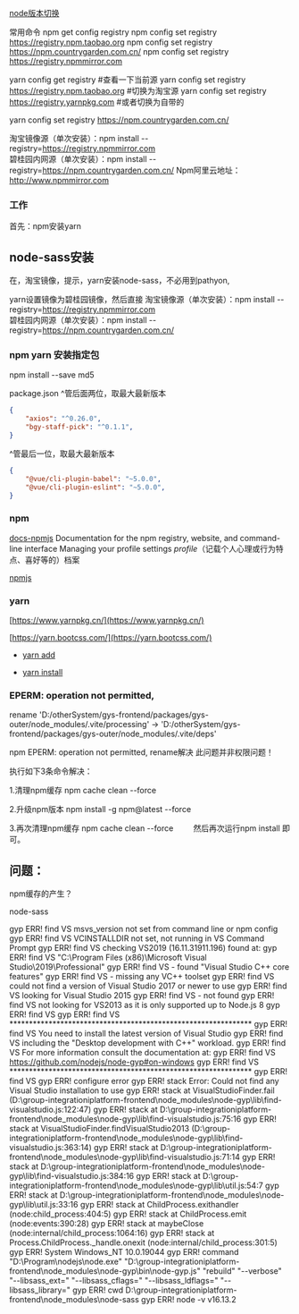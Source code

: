 
[node版本切换](../../NodeJs/nvm/nvm-node.md)

常用命令
npm get config registry
npm config set registry https://registry.npm.taobao.org
npm config set registry https://npm.countrygarden.com.cn/
npm config  set registry  https://registry.npmmirror.com

yarn config get registry #查看一下当前源
yarn config set registry https://registry.npm.taobao.org #切换为淘宝源
yarn config set registry https://registry.yarnpkg.com #或者切换为自带的

yarn config set registry https://npm.countrygarden.com.cn/


淘宝镜像源（单次安装）：npm install --registry=https://registry.npmmirror.com     
碧桂园内网源（单次安装）：npm install --registry=https://npm.countrygarden.com.cn/
Npm阿里云地址：http://www.npmmirror.com

### 工作
首先：npm安装yarn
## node-sass安装
在，淘宝镜像，提示，yarn安装node-sass，不必用到pathyon,

yarn设置镜像为碧桂园镜像，然后直接
淘宝镜像源（单次安装）：npm install --registry=https://registry.npmmirror.com     
碧桂园内网源（单次安装）：npm install --registry=https://npm.countrygarden.com.cn/

### npm yarn 安装指定包
npm install --save md5

package.json
^管后面两位，取最大最新版本
```json
{
	"axios": "^0.26.0",
	"bgy-staff-pick": "^0.1.1",
}
```
^管最后一位，取最大最新版本
```json
{
	"@vue/cli-plugin-babel": "~5.0.0",
	"@vue/cli-plugin-eslint": "~5.0.0",
}
```

### npm
[docs-npmjs](https://docs.npmjs.com/)
Documentation for the npm registry, website, and command-line interface
Managing your profile settings
*profile*（记载个人心理或行为特点、喜好等的）档案

[npmjs](https://www.npmjs.cn/)

### yarn

[https://www.yarnpkg.cn/](https://www.yarnpkg.cn/)

[https://yarn.bootcss.com/](https://yarn.bootcss.com/)

- [yarn add](https://www.yarnpkg.cn/cli/add)

- [yarn install](https://www.yarnpkg.cn/cli/install)

### EPERM: operation not permitted, 
rename 'D:/otherSystem/gys-frontend/packages/gys-outer/node_modules/.vite/processing' -> 'D:/otherSystem/gys-frontend/packages/gys-outer/node_modules/.vite/deps'

npm EPERM: operation not permitted, rename解决
此问题并非权限问题！

执行如下3条命令解决：

1.清理npm缓存
npm cache clean --force

2.升级npm版本
npm install -g npm@latest --force

3.再次清理npm缓存
npm cache clean --force
　　
然后再次运行npm install 即可。


## 问题：
npm缓存的产生？





node-sass

gyp ERR! find VS msvs_version not set from command line or npm config
gyp ERR! find VS VCINSTALLDIR not set, not running in VS Command Prompt
gyp ERR! find VS checking VS2019 (16.11.31911.196) found at:
gyp ERR! find VS "C:\Program Files (x86)\Microsoft Visual Studio\2019\Professional"
gyp ERR! find VS - found "Visual Studio C++ core features"
gyp ERR! find VS - missing any VC++ toolset
gyp ERR! find VS could not find a version of Visual Studio 2017 or newer to use
gyp ERR! find VS looking for Visual Studio 2015
gyp ERR! find VS - not found
gyp ERR! find VS not looking for VS2013 as it is only supported up to Node.js 8
gyp ERR! find VS
gyp ERR! find VS **************************************************************
gyp ERR! find VS You need to install the latest version of Visual Studio
gyp ERR! find VS including the "Desktop development with C++" workload.
gyp ERR! find VS For more information consult the documentation at:
gyp ERR! find VS https://github.com/nodejs/node-gyp#on-windows
gyp ERR! find VS **************************************************************
gyp ERR! find VS
gyp ERR! configure error
gyp ERR! stack Error: Could not find any Visual Studio installation to use
gyp ERR! stack     at VisualStudioFinder.fail (D:\group-integrationiplatform-frontend\node_modules\node-gyp\lib\find-visualstudio.js:122:47)
gyp ERR! stack     at D:\group-integrationiplatform-frontend\node_modules\node-gyp\lib\find-visualstudio.js:75:16
gyp ERR! stack     at VisualStudioFinder.findVisualStudio2013 (D:\group-integrationiplatform-frontend\node_modules\node-gyp\lib\find-visualstudio.js:363:14)
gyp ERR! stack     at D:\group-integrationiplatform-frontend\node_modules\node-gyp\lib\find-visualstudio.js:71:14
gyp ERR! stack     at D:\group-integrationiplatform-frontend\node_modules\node-gyp\lib\find-visualstudio.js:384:16
gyp ERR! stack     at D:\group-integrationiplatform-frontend\node_modules\node-gyp\lib\util.js:54:7
gyp ERR! stack     at D:\group-integrationiplatform-frontend\node_modules\node-gyp\lib\util.js:33:16
gyp ERR! stack     at ChildProcess.exithandler (node:child_process:404:5)
gyp ERR! stack     at ChildProcess.emit (node:events:390:28)
gyp ERR! stack     at maybeClose (node:internal/child_process:1064:16)
gyp ERR! stack     at Process.ChildProcess._handle.onexit (node:internal/child_process:301:5)
gyp ERR! System Windows_NT 10.0.19044
gyp ERR! command "D:\\Program\\nodejs\\node.exe" "D:\\group-integrationiplatform-frontend\\node_modules\\node-gyp\\bin\\node-gyp.js" "rebuild" "--verbose" "--libsass_ext=" "--libsass_cflags=" "--libsass_ldflags=" "--libsass_library="
gyp ERR! cwd D:\group-integrationiplatform-frontend\node_modules\node-sass
gyp ERR! node -v v16.13.2
